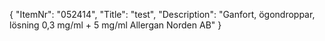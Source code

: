 {
  "ItemNr": "052414",
  "Title": "test",
  "Description": "Ganfort, ögondroppar, lösning 0,3 mg/ml + 5 mg/ml Allergan Norden AB"
}